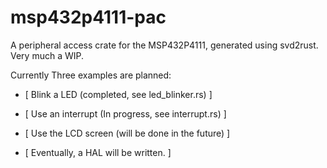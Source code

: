 # msp432p4111-pac

A peripheral access crate for the MSP432P4111, generated using svd2rust.
Very much a WIP.

Currently Three examples are planned:
* [ Blink a LED (completed, see led_blinker.rs) ]
* [ Use an interrupt (In progress, see interrupt.rs) ]
* [ Use the LCD screen (will be done in the future) ]

* [ Eventually, a HAL will be written. ]
